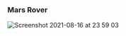 ### Mars Rover


![Screenshot 2021-08-16 at 23 59 03](https://user-images.githubusercontent.com/27693622/129639466-5ca0e501-167b-408a-bb85-c13ec07b0ba6.png)



